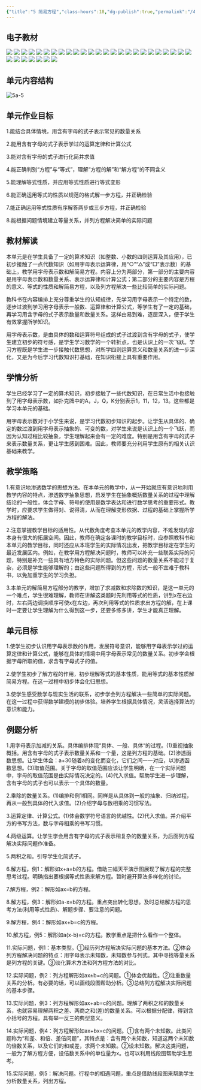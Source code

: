 ```yaml
---
{"title":"5 简易方程","class-hours":18,"dg-publish":true,"permalink":"/4 单元教学/5A 五上/5 简易方程/","dgPassFrontmatter":true,"noteIcon":""}
---
```

 

## 电子教材

<p class="grid-4">
	<img loading="lazy" decoding="async" src="https://book.pep.com.cn/1221001501141/files/mobile/58.jpg">
	<img loading="lazy" decoding="async" src="https://book.pep.com.cn/1221001501141/files/mobile/59.jpg">
	<img loading="lazy" decoding="async" src="https://book.pep.com.cn/1221001501141/files/mobile/60.jpg">
	<img loading="lazy" decoding="async" src="https://book.pep.com.cn/1221001501141/files/mobile/61.jpg">
	<img loading="lazy" decoding="async" src="https://book.pep.com.cn/1221001501141/files/mobile/62.jpg">
	<img loading="lazy" decoding="async" src="https://book.pep.com.cn/1221001501141/files/mobile/63.jpg">
	<img loading="lazy" decoding="async" src="https://book.pep.com.cn/1221001501141/files/mobile/64.jpg">
	<img loading="lazy" decoding="async" src="https://book.pep.com.cn/1221001501141/files/mobile/65.jpg">
	<img loading="lazy" decoding="async" src="https://book.pep.com.cn/1221001501141/files/mobile/66.jpg">
	<img loading="lazy" decoding="async" src="https://book.pep.com.cn/1221001501141/files/mobile/67.jpg">
	<img loading="lazy" decoding="async" src="https://book.pep.com.cn/1221001501141/files/mobile/68.jpg">
	<img loading="lazy" decoding="async" src="https://book.pep.com.cn/1221001501141/files/mobile/69.jpg">
	<img loading="lazy" decoding="async" src="https://book.pep.com.cn/1221001501141/files/mobile/70.jpg">
	<img loading="lazy" decoding="async" src="https://book.pep.com.cn/1221001501141/files/mobile/71.jpg">
	<img loading="lazy" decoding="async" src="https://book.pep.com.cn/1221001501141/files/mobile/72.jpg">
	<img loading="lazy" decoding="async" src="https://book.pep.com.cn/1221001501141/files/mobile/73.jpg">
	<img loading="lazy" decoding="async" src="https://book.pep.com.cn/1221001501141/files/mobile/74.jpg">
	<img loading="lazy" decoding="async" src="https://book.pep.com.cn/1221001501141/files/mobile/75.jpg">
	<img loading="lazy" decoding="async" src="https://book.pep.com.cn/1221001501141/files/mobile/76.jpg">
	<img loading="lazy" decoding="async" src="https://book.pep.com.cn/1221001501141/files/mobile/77.jpg">
	<img loading="lazy" decoding="async" src="https://book.pep.com.cn/1221001501141/files/mobile/78.jpg">
	<img loading="lazy" decoding="async" src="https://book.pep.com.cn/1221001501141/files/mobile/79.jpg">
	<img loading="lazy" decoding="async" src="https://book.pep.com.cn/1221001501141/files/mobile/80.jpg">
	<img loading="lazy" decoding="async" src="https://book.pep.com.cn/1221001501141/files/mobile/81.jpg">
	<img loading="lazy" decoding="async" src="https://book.pep.com.cn/1221001501141/files/mobile/82.jpg">
	<img loading="lazy" decoding="async" src="https://book.pep.com.cn/1221001501141/files/mobile/83.jpg">
	<img loading="lazy" decoding="async" src="https://book.pep.com.cn/1221001501141/files/mobile/84.jpg">
	<img loading="lazy" decoding="async" src="https://book.pep.com.cn/1221001501141/files/mobile/85.jpg">
	<img loading="lazy" decoding="async" src="https://book.pep.com.cn/1221001501141/files/mobile/86.jpg">
	<img loading="lazy" decoding="async" src="https://book.pep.com.cn/1221001501141/files/mobile/87.jpg">
	<img loading="lazy" decoding="async" src="https://book.pep.com.cn/1221001501141/files/mobile/88.jpg">
	<img loading="lazy" decoding="async" src="https://book.pep.com.cn/1221001501141/files/mobile/89.jpg">
</p>

## 单元内容结构

![5a-5](https://r2.edui123.com/2023/04/5a-5.png)


## 单元作业目标

1.能结合具体情境，用含有字母的式子表示常见的数量关系

2.能用含有字母的式子表示学过的运算定律和计算公式

3.能对含有字母的式子进行化简并求值

4.能正确判别“方程”与“等式”，理解“方程的解”和“解方程”的不同含义

5.能理解等式性质，并应用等式性质进行等式变形

6.能正确运用等式的性质以规范的格式解一步方程，并正确检验

7.能正确运用等式性质有序解答两步或三步方程，并正确检验

8.能根据问题情境建立等量关系，并列方程解决简单的实际问题

## 教材解读

本单元是在学生具备了一定的算术知识（如整数、小数的四则运算及其应用），已初步接触了一点代数知识（如用字母表示运算律，用“○”“△”或“□”表示数）的基础上，教学用字母表示数和解简易方程。内容上分为两部分，第一部分的主要内容是用字母表示数和数量关系、表示运算律和计算公式；第二部分的主要内容是方程的意义、等式的性质和解简易方程，以及列方程解决一些比较简单的实际问题。

教科书在内容编排上充分尊重学生的认知规律，先学习用字母表示一个特定的数，逐步过渡到学习用字母表示一般数、运算律和计算公式，等学生有了一定的基础，再学习用含字母的式子表示数量和数量关系。这样由易到难，逐层深入，便于学生有效掌握所学知识。

用字母表示数，是由具体的数和运算符号组成的式子过渡到含有字母的式子，使学生建立初步的符号感，是学生学习数学的一个转折点，也是认识上的一次飞跃。学习方程既是学生进一步接触代数思想，对所学四则运算意义和数量关系的进一步深化，又是为今后学习代数知识打基础，在知识衔接上具有重要作用。

## 学情分析

学生已经学习了一定的算术知识，初步接触了一些代数知识，在日常生活中也接触到了用字母表示数，如扑克牌中的A，J，Q，K分别表示1，11，12，13。这些都是学习本单元的基础。

用字母表示数对于小学生来说，是学习代数初步知识的起步。让学生从具体的、确定的数过渡到用字母表示抽象的、可变的数，对学生来说是认识上的一个飞跃，而因为认知过程比较抽象，学生理解起来会有一定的难度。特别是用含有字母的式子来表示数量关系，更让学生感到困难。因此，教师要充分利用学生原有的相关认识基础来教学。

## 教学策略

1.有意识地渗透数学的思想方法。在本单元的教学中，从一开始就应有意识地利用教学内容的特点，渗透数学抽象思想，启发学生在抽象概括数量关系的过程中理解结论的一般性，体会字母、符号的使用是数学表达和进行数学思考的重要形式。教学时，应要求学生做得对、说得清，从而在理解变形依据、过程的基础上掌握所学方程的解法。

2.注意掌握教学目标的适用性。从代数角度考查本单元的教学内容，不难发现内容本身有很大的拓展空间。因此，教师在确定各课时的教学目标时，应参照教科书和本单元的教学目标，同时还应从本班学生的实际情况出发，把教学目标定在学生的最近发展区内。例如，在教学用方程解决问题时，教师可以补充一些联系实际的问题，特别是补充一些具有地方特色的实际问题。但这些问题的数量关系不能过于复杂，必须是学生能够理解的；由这些问题所得到的方程，形式一般不宜难于教科书，以免加重学生的学习负担。

3.本单元的解简易方程部分的教学，增加了求减数和求除数的知识，是这一单元的一个难点，学生很难理解，教师在讲解这类题时先利用等式的性质，讲到x在右边时，左右两边调换顺序可使x在左边，再次利用等式的性质求出方程的解，在上课时一定要让学生理解为什么得到这一步，还要多练多讲，学生才能真正理解。

## 单元目标

1.使学生初步认识用字母表示数的作用，发展符号意识，能够用字母表示学过的运算定律和计算公式，能够在具体的情境中用字母表示常见的数量关系。初步学会根据字母所取的值，求含有字母式子的值。

2.使学生初步了解方程的作用，初步理解等式的基本性质，能用等式的基本性质解简易方程。在这一过程中初步体会化归思想。

3.使学生感受数学与现实生活的联系，初步学会列方程解决一些简单的实际问题。在这一过程中获得数学建模的初步体验。培养学生根据具体情况，灵活选择算法的意识和能力。


## 例题分析

1.用字母表示加减的关系。具体编排体现“具体、一般、具体“的过程。(1)重视抽象概括。用含有字母的式子表示数量关系和一个量，这是列方程的基础。(2)渗透函数思想。让学生体会：a+30随着a的变化而变化，它们之间一一对应，以渗透函数思想。(3)取值范围。关于字母的取值范围应该让学生明确，在一个实际问题中，字母的取值范围是由实际情况决定的。(4)代入求值。帮助学生进一步理解，含有字母的式子也可以表示一个具体的数量。

2.乘除的数量关系。(1)编排和例1相同。同样是从具体到一般的抽象、归纳过程，再从一般到具体的代入求值。(2)介绍字母与数相乘的习惯写法。

3.运算定律、计算公式。(1)体会数学符号语言的优越性。(2)代入求值。并介绍平方的书写方法，数与字母相乘的书写习惯。

4.两级运算。让学生学会用含有字母的式子表示稍复杂的数量关系，为后面列方程解决实际问题作准备。

5.两积之和。引导学生化简式子。

6.解方程，例1：解形如x+a=b的方程。借助三幅天平演示图展现了解方程的完整思考过程。明确指出要根据等式性质来解方程。暂时避开算法多样化的讨论。

7.解方程，例2：解形如ax=b的方程。

8.解方程，例3：解形如a-x=b的方程。重点突出转化思想。及时总结解方程的思考方法(利用等式性质)、解题步骤、要注意的问题。

9.解方程，例4：解形如ax+b=c的方程。

10.解方程，例5：解形如a(x-b)=c的方程。教学重点是把什么看作一个整体。

11.实际问题，例1：基本类型。①经历列方程解决实际问题的基本方法。②体会列方程解决问题的特点：用字母表示未知数，未知数参与列式。其中寻找等量关系是列方程的关键。③淡化算术方法和列方程方法的对比。

12.实际问题，例2：列方程解形如ax±b=c的问题。①体会优越性。②注重数量关系的分析。有必要的话，可以画线段图帮助分析。③总结列方程解决实际问题的基本步骤。

13.实际问题，例3：列方程解形如ax+ab=c的问题。理解了两积之和的数量关系，也就容易理解两积之差、两商之和(差)的数量关系。可以根据分配律，得到含小括号的方程。具有举一反三的典型意义。

14.实际问题，例4：列方程解形如ax+bx=c的问题。①含有两个未知数。此类问题称为“和差、和倍、差倍问题”，其特点是：含有两个未知数，知道这两个未知数的倍数关系，以及它们的和或差，求两个未知数。②设未知数。解决这类问题，一般为了解方程方便，设倍数关系中的单位量为x。也可以利用线段图帮助学生思考。

15.实际问题，例5：解决问题。行程中的相遇问题，重点是借助线段图来帮助学生分析数量关系，列出方程。
